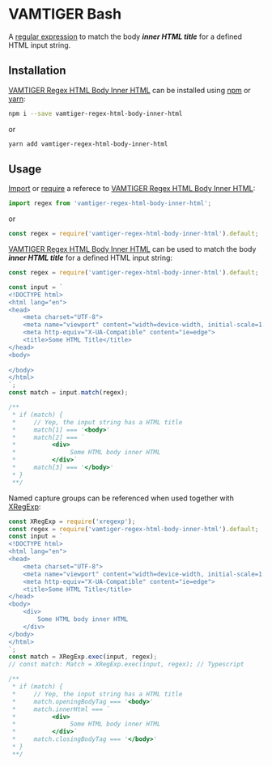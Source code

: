 # VAMTIGER Bash
A [regular expression](https://developer.mozilla.org/en-US/docs/Web/JavaScript/Guide/Regular_Expressions) to match the body **_inner HTML title_** for a defined HTML input string.

## Installation
[VAMTIGER Regex HTML Body Inner HTML](https://github.com/vamtiger-project/vamtiger-regex-html-body-inner-html) can be installed using [npm](https://www.npmjs.com/) or [yarn]():
```bash
npm i --save vamtiger-regex-html-body-inner-html
```
or
```bash
yarn add vamtiger-regex-html-body-inner-html
```

## Usage
[Import](https://developer.mozilla.org/en-US/docs/Web/JavaScript/Reference/Statements/import) or [require](https://nodejs.org/api/modules.html#modules_require) a referece to [VAMTIGER Regex HTML Body Inner HTML](https://github.com/vamtiger-project/vamtiger-regex-html-body-inner-html):
```javascript
import regex from 'vamtiger-regex-html-body-inner-html';
```
or
```javascript
const regex = require('vamtiger-regex-html-body-inner-html').default;
```

[VAMTIGER Regex HTML Body Inner HTML](https://github.com/vamtiger-project/vamtiger-regex-html-body-inner-html) can be used to match the body **_inner HTML title_** for a defined HTML input string:
```javascript
const regex = require('vamtiger-regex-html-body-inner-html').default;

const input = `
<!DOCTYPE html>
<html lang="en">
<head>
    <meta charset="UTF-8">
    <meta name="viewport" content="width=device-width, initial-scale=1.0">
    <meta http-equiv="X-UA-Compatible" content="ie=edge">
    <title>Some HTML Title</title>
</head>
<body>
    
</body>
</html>
`;
const match = input.match(regex);

/**
 * if (match) {
 *     // Yep, the input string has a HTML title
 *     match[1] === '<body>'
 *     match[2] === `
 *          <div>
 *               Some HTML body inner HTML
 *          </div>`
 *     match[3] === '</body>'
 * }
 **/
```

Named capture groups can be referenced when used together with [XRegExp](https://www.npmjs.com/package/xregexp):
```javascript
const XRegExp = require('xregexp');
const regex = require('vamtiger-regex-html-body-inner-html').default;
const input = `
<!DOCTYPE html>
<html lang="en">
<head>
    <meta charset="UTF-8">
    <meta name="viewport" content="width=device-width, initial-scale=1.0">
    <meta http-equiv="X-UA-Compatible" content="ie=edge">
    <title>Some HTML Title</title>
</head>
<body>
    <div>
        Some HTML body inner HTML
    </div>
</body>
</html>
`;
const match = XRegExp.exec(input, regex);
// const match: Match = XRegExp.exec(input, regex); // Typescript

/**
 * if (match) {
 *     // Yep, the input string has a HTML title
 *     match.openingBodyTag === '<body>'
 *     match.innerHtml === `
 *          <div>
 *               Some HTML body inner HTML
 *          </div>`
 *     match.closingBodyTag === '</body>'
 * }
 **/
```